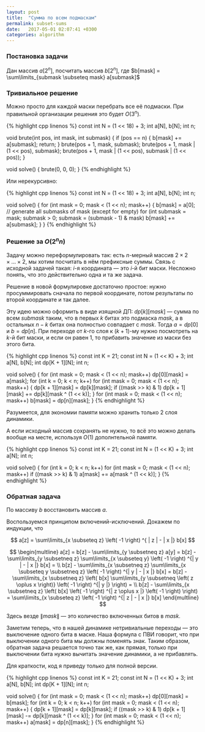 ```yaml
---
layout: post
title:  "Сумма по всем подмаскам"
permalink: subset-sums
date:   2017-05-01 02:07:41 +0300
categories: algorithm
---
```


### Постановка задачи

Дан массив $a[2^{n}]$, посчитать массив $b[2^{n}]$, где $b[mask] = \sum\limits_{submask \subseteq mask} a[submask]$

### Тривиальное решение

Можно просто для каждой маски перебрать все её подмаски. При правильной организации решения это будет $O(3^{n})$.

{% highlight cpp linenos %}
const int N = (1 << 18) + 3;
int a[N], b[N];
int n;

void brute(int pos, int mask, int submask)
{
	if (pos == n)
	{
		b[mask] += a[submask];
		return;
	}
	brute(pos + 1, mask, submask);
	brute(pos + 1, mask | (1 << pos), submask);
	brute(pos + 1, mask | (1 << pos), submask | (1 << pos));
}

void solve()
{
	brute(0, 0, 0);
}
{% endhighlight %}

Или нерекурсивно:

{% highlight cpp linenos %}
const int N = (1 << 18) + 3;
int a[N], b[N];
int n;

void solve()
{
	for (int mask = 0; mask < (1 << n); mask++)
	{
		b[mask] = a[0];
		// generate all submasks of mask (except for empty)
		for (int submask = mask; submask > 0; submask = (submask - 1) & mask)
			b[mask] += a[submask];
	}
}
{% endhighlight %}

### Решение за $O(2^{n}n)$

Задачу можно переформулировать так: есть $n$-мерный массив $2 \times 2 \times \ldots \times 2$, мы хотим посчитать в нём префиксные суммы. Связь с исходной задачей такая: $i$-я координата &mdash; это $i$-й бит маски. Несложно понять, что это действительно одна и та же задача.

Решение в новой формулировке достаточно простое: нужно просуммировать сначала по первой координате, потом результаты по второй координате и так далее.

Эту идею можно оформить в виде изящной ДП: $dp[k][mask]$ &mdash; сумма по всем $submask$ таким, что в первых $k$ битах это подмаска $mask$, а в остальных $n-k$ битах она полностью совпадает с $mask$. Тогда $a = dp[0]$ и $b = dp[n]$. При переходе от $k$-го слоя к $(k+1)$-му нужно посмотреть на $k$-й бит маски, и если он равен $1$, то прибавить значение из маски без этого бита.

{% highlight cpp linenos %}
const int K = 21;
const int N = (1 << K) + 3;
int a[N], b[N];
int dp[K + 1][N];
int n;

void solve()
{
	for (int mask = 0; mask < (1 << n); mask++)
		dp[0][mask] = a[mask];
	for (int k = 0; k < n; k++)
		for (int mask = 0; mask < (1 << n); mask++)
		{
			dp[k + 1][mask] = dp[k][mask];
			if ((mask >> k) & 1)
				dp[k + 1][mask] += dp[k][mask ^ (1 << k)];
		}
	for (int mask = 0; mask < (1 << n); mask++)
		b[mask] = dp[n][mask];
}
{% endhighlight %}

Разумеется, для экономии памяти можно хранить только 2 слоя динамики.

А если исходный массив сохранять не нужно, то всё это можно делать вообще на месте, используя $O(1)$ дополнтельной памяти.

{% highlight cpp linenos %}
const int K = 21;
const int N = (1 << K) + 3;
int a[N];
int n;

void solve()
{
	for (int k = 0; k < n; k++)
		for (int mask = 0; mask < (1 << n); mask++)
			if ((mask >> k) & 1)
				a[mask] += a[mask ^ (1 << k)];
}
{% endhighlight %}

### Обратная задача

По массиву $b$ восстановить массив $a$.

Воспользуемся принципом включений-исключений. Докажем по индукции, что

$$
a[z] = \sum\limits_{x \subseteq z} \left( -1 \right) ^{ | z | - | x |} b[x]
$$

$$
\begin{multline}
a[z] = b[z] - \sum\limits_{y \subsetneq z} a[y] = b[z] - \sum\limits_{y \subsetneq z} \sum\limits_{x \subseteq y} \left( -1 \right) ^{| y | - | x |} b[x] = \\
b[z] - \sum\limits_{x \subsetneq z} \sum\limits_{x \subseteq y \subsetneq z} \left( -1 \right) ^{| y | - | x |} b[x] = b[z] - \sum\limits_{x \subsetneq z} \left( b[x] \sum\limits_{y \subsetneq \left( z \oplus x \right)} \left( -1 \right) ^{| y |} \right) = \\
b[z] - \sum\limits_{x \subsetneq z} \left( b[x] \left( -1 \right) ^{| z \oplus x |} \left( -1 \right) \right) = \sum\limits_{x \subseteq z} \left( -1 \right) ^{| z | - | x |} b[x]
\end{multline}
$$

Здесь везде $\| mask \|$ &mdash; это количество включенных битов в $mask$.

Заметим теперь, что в нашей динамике нетривиальные переходы &mdash; это выключение одного бита в маске. Наша формула с ПВИ говорит, что при выключении одного бита мы должны поменять знак. Таким образом, обратная задача решается точно так же, как прямая, только при выключении бита нужно вычитать значение динамики, а не прибавлять.

Для краткости, код я приведу только для полной версии.

{% highlight cpp linenos %}
const int K = 21;
const int N = (1 << K) + 3;
int a[N], b[N];
int dp[K + 1][N];
int n;

void solve()
{
	for (int mask = 0; mask < (1 << n); mask++)
		dp[0][mask] = b[mask];
	for (int k = 0; k < n; k++)
		for (int mask = 0; mask < (1 << n); mask++)
		{
			dp[k + 1][mask] = dp[k][mask];
			if ((mask >> k) & 1)
				dp[k + 1][mask] -= dp[k][mask ^ (1 << k)];
		}
	for (int mask = 0; mask < (1 << n); mask++)
		a[mask] = dp[n][mask];
}
{% endhighlight %}
